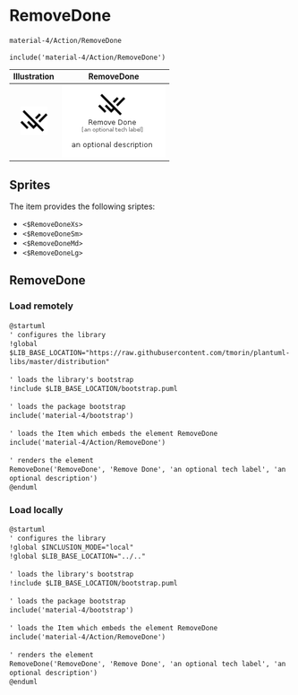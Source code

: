 # RemoveDone


```text
material-4/Action/RemoveDone
```

```text
include('material-4/Action/RemoveDone')
```



| Illustration | RemoveDone |
| :---: | :---: |
| ![illustration for Illustration](../../material-4/Action/RemoveDone.png) | ![illustration for RemoveDone](../../material-4/Action/RemoveDone.Local.png) |



## Sprites
The item provides the following sriptes:

- `<$RemoveDoneXs>`
- `<$RemoveDoneSm>`
- `<$RemoveDoneMd>`
- `<$RemoveDoneLg>`





## RemoveDone

### Load remotely
```plantuml
@startuml
' configures the library
!global $LIB_BASE_LOCATION="https://raw.githubusercontent.com/tmorin/plantuml-libs/master/distribution"

' loads the library's bootstrap
!include $LIB_BASE_LOCATION/bootstrap.puml

' loads the package bootstrap
include('material-4/bootstrap')

' loads the Item which embeds the element RemoveDone
include('material-4/Action/RemoveDone')

' renders the element
RemoveDone('RemoveDone', 'Remove Done', 'an optional tech label', 'an optional description')
@enduml
```

### Load locally
```plantuml
@startuml
' configures the library
!global $INCLUSION_MODE="local"
!global $LIB_BASE_LOCATION="../.."

' loads the library's bootstrap
!include $LIB_BASE_LOCATION/bootstrap.puml

' loads the package bootstrap
include('material-4/bootstrap')

' loads the Item which embeds the element RemoveDone
include('material-4/Action/RemoveDone')

' renders the element
RemoveDone('RemoveDone', 'Remove Done', 'an optional tech label', 'an optional description')
@enduml
```

